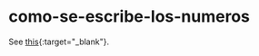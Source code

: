 # como-se-escribe-los-numeros

See [this](https://minddrop.github.io/como-se-escribe-los-numeros/){:target="_blank"}.
